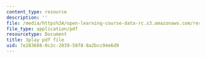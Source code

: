 ```yaml
---
content_type: resource
description: ''
file: /media/https%3A/open-learning-course-data-rc.s3.amazonaws.com/res-9-003-brains-minds-and-machines-summer-course-summer-2015/7e2836880c2c203958f88a2bcc94e6d9_7BAChnLg8Co.pdf
file_type: application/pdf
resourcetype: Document
title: 3play pdf file
uid: 7e283688-0c2c-2039-58f8-8a2bcc94e6d9
---
```

